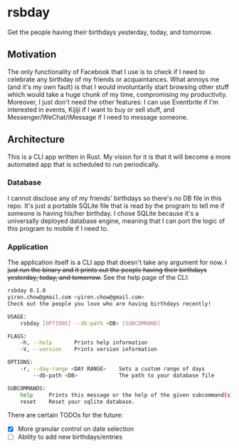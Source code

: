 # rsbday

Get the people having their birthdays yesterday, today, and tomorrow.

## Motivation

The only functionality of Facebook that I use is to check if I need to celebrate any birthday of my friends or acquaintances. What annoys me (and it's my own fault) is that I would involuntarily start browsing other stuff which would take a huge chunk of my time, compromising my productivity. Moreover, I just don't need the other features: I can use Eventbrite if I'm interested in events, Kijiji if I want to buy or sell stuff, and Messenger/WeChat/iMessage if I need to message someone.

## Architecture

This is a CLI app written in Rust. My vision for it is that it will become a more automated app that is scheduled to run periodically.

### Database

I cannot disclose any of my friends' birthdays so there's no DB file in this repo. It's just a portable SQLite file that is read by the program to tell me if someone is having his/her birthday. I chose SQLite because it's a universally deployed database engine, meaning that I can port the logic of this program to mobile if I need to.

### Application

The application itself is a CLI app that doesn't take any argument for now. ~~I just run the binary and it prints out the people having their birthdays yesterday, today, and tomorrow.~~ See the help page of the CLI:

```bash
rsbday 0.1.0
yiren.chow@gmail.com <yiren.chow@gmail.com>
Check out the people you love who are having birthdays recently!

USAGE:
    rsbday [OPTIONS] --db-path <DB> [SUBCOMMAND]

FLAGS:
    -h, --help       Prints help information
    -V, --version    Prints version information

OPTIONS:
    -r, --day-range <DAY RANGE>    Sets a custom range of days
        --db-path <DB>             The path to your database file

SUBCOMMANDS:
    help     Prints this message or the help of the given subcommand(s)
    reset    Reset your sqlite database.
```

There are certain TODOs for the future:

- [x] More granular control on date selection
- [ ] Ability to add new birthdays/entries
